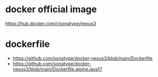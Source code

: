 # docker official image

https://hub.docker.com/r/sonatype/nexus3

# dockerfile

- https://github.com/sonatype/docker-nexus3/blob/main/Dockerfile
- https://github.com/sonatype/docker-nexus3/blob/main/Dockerfile.alpine.java17
